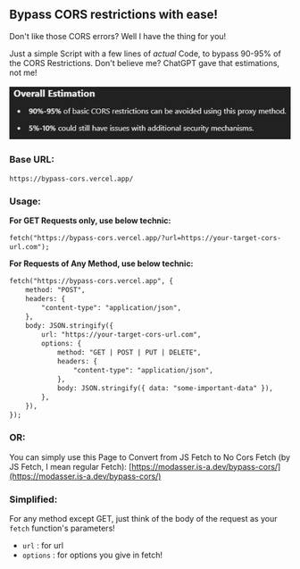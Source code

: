 ## Bypass CORS restrictions with ease!

Don't like those CORS errors? Well I have the thing for you!

Just a simple Script with a few lines of _actual_ Code, to bypass 90-95% of the CORS Restrictions. Don't believe me? ChatGPT gave that estimations, not me!
</br>
</br>
![ChatGPT Estimations](./chatgpt_estimations.png)

### Base URL:

```
https://bypass-cors.vercel.app/
```

### Usage:

**For GET Requests only, use below technic:**

```node js
fetch("https://bypass-cors.vercel.app/?url=https://your-target-cors-url.com");
```

**For Requests of Any Method, use below technic:**

```node js
fetch("https://bypass-cors.vercel.app", {
    method: "POST",
    headers: {
        "content-type": "application/json",
    },
    body: JSON.stringify({
        url: "https://your-target-cors-url.com",
        options: {
            method: "GET | POST | PUT | DELETE",
            headers: {
                "content-type": "application/json",
            },
            body: JSON.stringify({ data: "some-important-data" }),
        },
    }),
});
```

### OR:

You can simply use this Page to Convert from JS Fetch to No Cors Fetch (by JS Fetch, I mean regular Fetch):
[https://modasser.is-a.dev/bypass-cors/](https://modasser.is-a.dev/bypass-cors/)

### Simplified:

For any method except GET, just think of the body of the request as your `fetch` function's parameters!

-   `url` : for url
-   `options` : for options you give in fetch!
